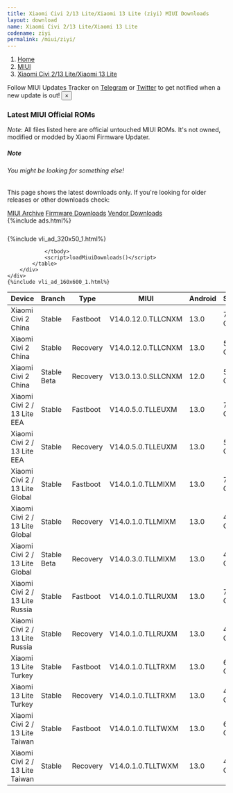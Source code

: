 ```yaml
---
title: Xiaomi Civi 2/13 Lite/Xiaomi 13 Lite (ziyi) MIUI Downloads
layout: download
name: Xiaomi Civi 2/13 Lite/Xiaomi 13 Lite
codename: ziyi
permalink: /miui/ziyi/
---
```

<nav aria-label="breadcrumb">
    <ol class="breadcrumb">
        <li class="breadcrumb-item"><a href="/">Home</a></li>
        <li class="breadcrumb-item"><a href="/miui/">MIUI</a></li>
        <li class="breadcrumb-item active" aria-current="page"><a href="/miui/ziyi/">Xiaomi Civi 2/13 Lite/Xiaomi 13 Lite</a></li>
    </ol>
</nav>
<div class="alert alert-primary alert-dismissible fade show" role="alert">
    Follow MIUI Updates Tracker on <a href="https://t.me/MIUIUpdatesTracker" class="alert-link">Telegram</a>
     or <a href="https://twitter.com/MiFwUpdater" class="alert-link">Twitter</a> to get notified when a new update is out!
    <button type="button" class="close" data-dismiss="alert" aria-label="Close">
        <span aria-hidden="true">&times;</span>
    </button>
</div>

### Latest MIUI Official ROMs
*Note*: All files listed here are official untouched MIUI ROMs. It's not owned, modified or modded by Xiaomi Firmware Updater.
<div class="card">
  <div class="card-body">
    <h5 class="card-title">Note</h5>
    <h6 class="card-subtitle mb-2 text-muted">You might be looking for something else!</h6>
    <p class="card-text">This page shows the latest downloads only.
     If you're looking for older releases or other downloads check:</p>
    <a href="/archive/miui/ziyi/" class="card-link">MIUI Archive</a>
    <a href="/firmware/ziyi/" class="card-link">Firmware Downloads</a>
    <a href="/vendor/ziyi/" class="card-link">Vendor Downloads</a>
  </div>
</div>
{%include ads.html%}
<div class="row justify-content-center">
    <div class="col-10">
        <div class="table-responsive-md" style="margin-top: 25px;">
            {%include vli_ad_320x50_1.html%}
            <table id="miui" class="display dt-responsive nowrap compact table table-striped table-hover table-sm">
                <thead class="thead-dark">
                    <tr>
                        <th data-ref="device">Device</th>
                        <th data-ref="branch">Branch</th>
                        <th data-ref="type">Type</th>
                        <th data-ref="miui">MIUI</th>
                        <th data-ref="android">Android</th>
                        <th data-ref="size">Size</th>
                        <th data-ref="size">Date</th>
                        <th data-ref="link">Link</th>
                    </tr>
                </thead>
                <tbody>
                <tr><td>Xiaomi Civi 2 China</td><td>Stable</td><td>Fastboot</td><td>V14.0.12.0.TLLCNXM</td><td>13.0</td><td>7.3 GB</td><td>2023-05-10</td><td><a href="/miui/ziyi/stable/V14.0.12.0.TLLCNXM/">Download</a></td></tr>
<tr><td>Xiaomi Civi 2 China</td><td>Stable</td><td>Recovery</td><td>V14.0.12.0.TLLCNXM</td><td>13.0</td><td>5.8 GB</td><td>2023-05-24</td><td><a href="/miui/ziyi/stable/V14.0.12.0.TLLCNXM/">Download</a></td></tr>
<tr><td>Xiaomi Civi 2 China</td><td>Stable Beta</td><td>Recovery</td><td>V13.0.13.0.SLLCNXM</td><td>12.0</td><td>5.6 GB</td><td>2023-01-10</td><td><a href="/miui/ziyi/stable beta/V13.0.13.0.SLLCNXM/">Download</a></td></tr>
<tr><td>Xiaomi Civi 2 / 13 Lite EEA</td><td>Stable</td><td>Fastboot</td><td>V14.0.5.0.TLLEUXM</td><td>13.0</td><td>7.3 GB</td><td>2023-07-11</td><td><a href="/miui/ziyi/stable/V14.0.5.0.TLLEUXM/">Download</a></td></tr>
<tr><td>Xiaomi Civi 2 / 13 Lite EEA</td><td>Stable</td><td>Recovery</td><td>V14.0.5.0.TLLEUXM</td><td>13.0</td><td>5.0 GB</td><td>2023-07-14</td><td><a href="/miui/ziyi/stable/V14.0.5.0.TLLEUXM/">Download</a></td></tr>
<tr><td>Xiaomi Civi 2 / 13 Lite Global</td><td>Stable</td><td>Fastboot</td><td>V14.0.1.0.TLLMIXM</td><td>13.0</td><td>7.5 GB</td><td>2023-04-21</td><td><a href="/miui/ziyi/stable/V14.0.1.0.TLLMIXM/">Download</a></td></tr>
<tr><td>Xiaomi Civi 2 / 13 Lite Global</td><td>Stable</td><td>Recovery</td><td>V14.0.1.0.TLLMIXM</td><td>13.0</td><td>4.9 GB</td><td>2023-05-08</td><td><a href="/miui/ziyi/stable/V14.0.1.0.TLLMIXM/">Download</a></td></tr>
<tr><td>Xiaomi Civi 2 / 13 Lite Global</td><td>Stable Beta</td><td>Recovery</td><td>V14.0.3.0.TLLMIXM</td><td>13.0</td><td>4.9 GB</td><td>2023-07-18</td><td><a href="/miui/ziyi/stable beta/V14.0.3.0.TLLMIXM/">Download</a></td></tr>
<tr><td>Xiaomi Civi 2 / 13 Lite Russia</td><td>Stable</td><td>Fastboot</td><td>V14.0.1.0.TLLRUXM</td><td>13.0</td><td>7.0 GB</td><td>2023-05-04</td><td><a href="/miui/ziyi/stable/V14.0.1.0.TLLRUXM/">Download</a></td></tr>
<tr><td>Xiaomi Civi 2 / 13 Lite Russia</td><td>Stable</td><td>Recovery</td><td>V14.0.1.0.TLLRUXM</td><td>13.0</td><td>4.9 GB</td><td>2023-05-22</td><td><a href="/miui/ziyi/stable/V14.0.1.0.TLLRUXM/">Download</a></td></tr>
<tr><td>Xiaomi 13 Lite Turkey</td><td>Stable</td><td>Fastboot</td><td>V14.0.1.0.TLLTRXM</td><td>13.0</td><td>6.8 GB</td><td>2023-05-04</td><td><a href="/miui/ziyi/stable/V14.0.1.0.TLLTRXM/">Download</a></td></tr>
<tr><td>Xiaomi 13 Lite Turkey</td><td>Stable</td><td>Recovery</td><td>V14.0.1.0.TLLTRXM</td><td>13.0</td><td>4.9 GB</td><td>2023-05-26</td><td><a href="/miui/ziyi/stable/V14.0.1.0.TLLTRXM/">Download</a></td></tr>
<tr><td>Xiaomi Civi 2 / 13 Lite Taiwan</td><td>Stable</td><td>Fastboot</td><td>V14.0.1.0.TLLTWXM</td><td>13.0</td><td>6.4 GB</td><td>2023-05-04</td><td><a href="/miui/ziyi/stable/V14.0.1.0.TLLTWXM/">Download</a></td></tr>
<tr><td>Xiaomi Civi 2 / 13 Lite Taiwan</td><td>Stable</td><td>Recovery</td><td>V14.0.1.0.TLLTWXM</td><td>13.0</td><td>4.8 GB</td><td>2023-05-23</td><td><a href="/miui/ziyi/stable/V14.0.1.0.TLLTWXM/">Download</a></td></tr>

                </tbody>
                <script>loadMiuiDownloads()</script>
            </table>
        </div>
    </div>
    {%include vli_ad_160x600_1.html%}
</div>
